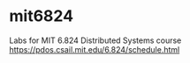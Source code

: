 # mit6824
Labs for MIT 6.824 Distributed Systems course https://pdos.csail.mit.edu/6.824/schedule.html

